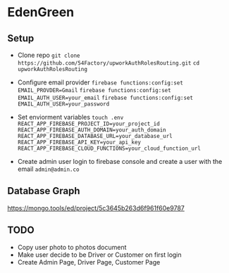 # EdenGreen

## Setup
- Clone repo
`git clone https://github.com/54Factory/upworkAuthRolesRouting.git`
`cd upworkAuthRolesRouting`
- Configure email provider
`firebase functions:config:set EMAIL_PROVDER=Gmail`
`firebase functions:config:set EMAIL_AUTH_USER=your_email`
`firebase functions:config:set EMAIL_AUTH_USER=your_password`
- Set enviorment variables
`touch .env`
``
REACT_APP_FIREBASE_PROJECT_ID=your_project_id
REACT_APP_FIREBASE_AUTH_DOMAIN=your_auth_domain
REACT_APP_FIREBASE_DATABASE_URL=your_database_url
REACT_APP_FIREBASE_API_KEY=your_api_key
REACT_APP_FIREBASE_CLOUD_FUNCTIONS=your_cloud_function_url
``

- Create admin user
    login to firebase console and create a user with the email `admin@admin.co`

## Database Graph
https://mongo.tools/ed/project/5c3645b263d6f961f60e9787

## TODO
- Copy user photo to photos document
- Make user decide to be Driver or Customer on first login
- Create Admin Page, Driver Page, Customer Page
